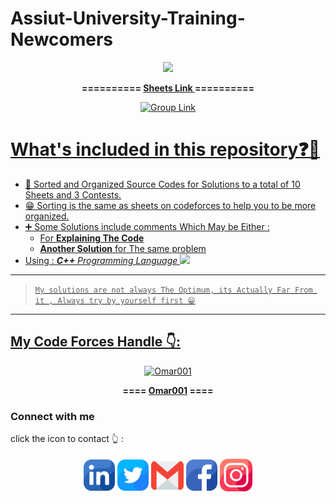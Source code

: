 # Assiut-University-Training-Newcomers

<p align="center"> <a href="https://codeforces.com/group/MWSDmqGsZm/contests"><img src="https://scontent.fcai19-6.fna.fbcdn.net/v/t1.6435-9/79703474_2640632169362208_8782269511052034048_n.jpg?_nc_cat=102&ccb=1-7&_nc_sid=09cbfe&_nc_ohc=P9RwdzJ7EmwAX8RXSMT&_nc_ht=scontent.fcai19-6.fna&oh=00_AfCHRMLsj1WTGIM2mcIHCzDaRKNqH6mcrjRieaAU8eWFMw&oe=64AAF447" width="300"></img> </a> </p>
</a>
<p align="center" >
    <b>========== <a href="https://codeforces.com/group/MWSDmqGsZm/contests"> Sheets Link </a> ==========</b>
      </p>
<p align="center"><a href="https://codeforces.com/group/MWSDmqGsZm/contests"><img alt="Group Link" src= "https://github-production-user-asset-6210df.s3.amazonaws.com/110625103/239684512-203c9c12-835e-4b1c-8e2e-e1c5c97b7716.png" width="400" height="50" /></p>
      
 # What's included in this repository❓🤔
+ 📂 Sorted and Organized Source Codes for Solutions to a total of 10 Sheets and 3 Contests.
+ 😁 Sorting is the same as sheets on codeforces to help you to be more organized. 
+ ➕ Some Solutions include comments Which May be Either :
    - For **Explaining The Code**
    - **Another Solution** for The same problem 
+ Using : _**C++** Programming Language_ <img src="https://cdn-icons-png.flaticon.com/512/6132/6132222.png" width="20">
---
> `My solutions are not always The Optimum, its Actually Far From it , Always try by yourself first 😁` 
---

## My Code Forces Handle 👇:


  <p align="center"> <a href="https://codeforces.com/profile/Omar001">
         <img alt="Omar001" src="https://userpic.codeforces.org/3119163/title/a806cce4bb342768.jpg"
         width="150" > </p>
</a>
<p align="center" >
    <b>==== <a href="https://codeforces.com/profile/Omar001"> Omar001</a> ====</b>
      </p>
<h3 align="left">Connect with me</h3>
click the icon to contact 👆 :
<p align="center">
<a href="https://www.linkedin.com/in/omar-ashraf01" target="blank"><img align="center" src="https://github.com/Omar-26/Icons/blob/main/linkedin.png?raw=true" alt="Linkedin" height="50" width="50" /></a>
<a href="https://twitter.com/omarash78893600" target="blank"><img align="center" src="https://github.com/Omar-26/Icons/blob/main/twitter.png?raw=true" alt="Twitter" height="50" width="50" /></a>
<a href="mailto:eng.omar.ashraf26@gmail.com" target="blank"><img align="center" src="https://github.com/Omar-26/Icons/blob/main/gmail.png?raw=true" alt="Gmail" height="61" width="52" /></a>
<a href="https://www.facebook.com/ommaar.ashrraaf" target="blank"><img align="center" src="https://github.com/Omar-26/Icons/blob/main/facebook.png?raw=true" alt="Facebook" height="50" width="50" /></a>
<a href="https://www.instagram.com/ommaar_ashrraaf/" target="blank"><img align="center" src="https://github.com/Omar-26/Icons/blob/main/instagram.png?raw=true" alt="Instagram" height="52" width="52" /></a>
</p>
